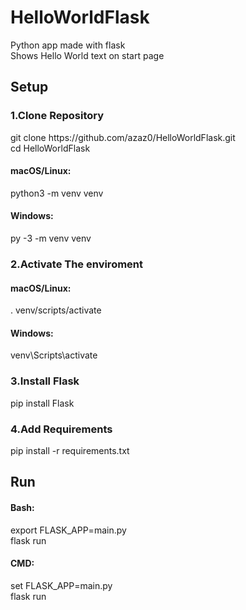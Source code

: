 # HelloWorldFlask
Python app made with flask<br/>
Shows Hello World text on start page
<h2>Setup</h2>
<h3>1.Clone Repository</h3>
git clone https://github.com/azaz0/HelloWorldFlask.git <br/>
cd HelloWorldFlask
<h4>macOS/Linux:</h4>
python3 -m venv venv
<h4>Windows:</h4>
py -3 -m venv venv

<h3>2.Activate The enviroment</h3>
<h4>macOS/Linux:</h4>
. venv/scripts/activate
<h4>Windows:</h4>
venv\Scripts\activate

<h3>3.Install Flask</h3>
pip install Flask

<h3>4.Add Requirements</h3>
pip install -r requirements.txt

<h2>Run</h2>
<h4>Bash:</h4>
export FLASK_APP=main.py<br/>
flask run<br/>
<h4>CMD:</h4>
set FLASK_APP=main.py<br/>
flask run